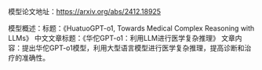 模型论文地址：https://arxiv.org/abs/2412.18925

模型概述：标题：《HuatuoGPT-o1, Towards Medical Complex Reasoning with LLMs》
中文文章标题：《华佗GPT-o1：利用LLM进行医学复杂推理》
文章内容：提出华佗GPT-o1模型，利用大型语言模型进行医学复杂推理，提高诊断和治疗的准确性。
